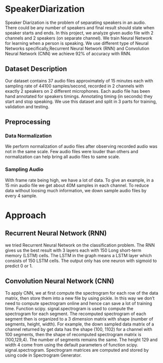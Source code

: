 # SpeakerDiarization
Speaker Diarization is the problem of separating speakers in an audio. There could be any number of speakers and final result should state when speaker starts and ends. In this project, we analyze given audio file with 2 channels and 2 speakers (on separate channel). We train Neural Network for learning when a person is speaking. We use different type of Neural Networks specifically,Recurrent Neural Network (RNN) and Convolution Neural Network (CNN) we achieve 92% of accuracy with RNN. 


## Dataset Description
Our dataset contains 37 audio files approximately of 15 minutes each with sampling rate of 44100 samples/second, recorded in 2 channels with exactly 2 speakers on 2 different microphones. Each audio file has been hand annotated for speakers timings. Annotating timing (in seconds) they start and stop speaking. We use this dataset and split in 3 parts for training, validation and testing.


## Preprocessing

### Data Normalization
We perform normalization of audio files after observing recorded audio was not in the same scale. Few audio files were louder than others and normalization can help bring all audio files to same scale.

### Sampling Audio
With frame rate being high, we have a lot of data. To give an example, in a 15 min audio file we get about 40M samples in each channel.  To reduce data without loosing much information, we down sample audio files by every 4 sample.


# Approach 


## Recurrent Neural Network (RNN)

we tried Recurrent Neural Network on the classification problem. The RNN gives us the best result with 3 layers each with 150 Long short-term memory (LSTM) cells. The LSTM in the graph means a LSTM layer which consists of 150 LSTM cells. The output only has one neuron with sigmoid to predict 0 or 1. 


## Convolution Neural Network (CNN)
To apply CNN, we at first compute the spectrogram for each row of the data matrix, then store them into a new file by using pickle. In this way we don’t need to compute spectrogram online and hence can save a lot of training time. Function scipy. signal.spectrogram is used to compute the spectrogram for each segment. The recomputed spectrogram of each segment then is organized to a 3 dimension matrix with shape (number of segments, height, width). For example, the down sampled data matrix of a channel returned by get data has the shape (100, 1102) for a channel with 100 segments, then the shape of recomputed spectrogram matrix is (100,129,4). The number of segments remains the same. The height 129 and width 4 come from using the default parameters of function scipy. signal.spectrogram. Spectrogram matrices are computed and stored by using code in Spectrogram Generator.

